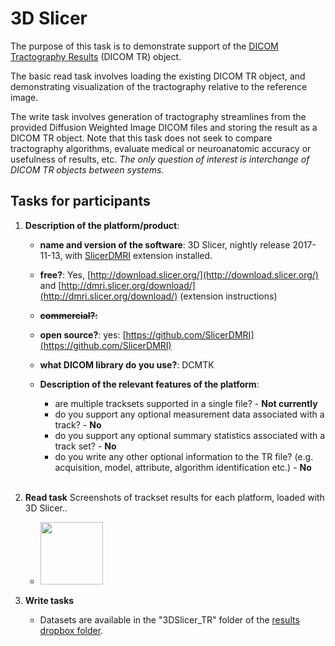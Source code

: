 # 3D Slicer

The purpose of this task is to demonstrate support of the [DICOM Tractography Results](ftp://medical.nema.org/medical/dicom/final/sup181_ft_TractographyResultsStorage.pdf) \(DICOM TR\) object.

The basic read task involves loading the existing DICOM TR object, and demonstrating visualization of the tractography relative to the reference image.

The write task involves generation of tractography streamlines from the provided Diffusion Weighted Image DICOM files and storing the result as a DICOM TR object. Note that this task does not seek to compare tractography algorithms, evaluate medical or neuroanatomic accuracy or usefulness of results, etc. _The only question of interest is interchange of DICOM TR objects between systems._

## Tasks for participants

1. **Description of the platform/product**:

   * **name and version of the software**: 3D Slicer, nightly release 2017-11-13, with [SlicerDMRI](http://dmri.slicer.org/download/) extension installed.
   * **free?**: Yes, [http://download.slicer.org/](http://download.slicer.org/) and [http://dmri.slicer.org/download/](http://dmri.slicer.org/download/) \(extension instructions\)
   * ~~**commercial?**:~~
   * **open source?**: yes: [https://github.com/SlicerDMRI](https://github.com/SlicerDMRI)
   * **what DICOM library do you use?**: DCMTK

   * **Description of the relevant features of the platform**:

     * are multiple tracksets supported in a single file? - **Not currently**
     * do you support any optional measurement data associated with a track? - **No**
     * do you support any optional summary statistics associated with a track set? - **No**
     * do you write any other optional information to the TR file? \(e.g. acquisition, model, attribute, algorithm identification etc.\) - **No**
<br><br>
2. **Read task** Screenshots of trackset results for each platform, loaded with 3D Slicer..
   
   * <img src="https://github.com/ihnorton/rsna2016-qirr-dicom4qi/raw/changes/20/results/tr/3dslicer/3DSlicer_dataset_1_screenshot.png" width="100">
   
3. **Write tasks**

   * Datasets are available in the "3DSlicer_TR" folder of the [results dropbox folder](https://www.dropbox.com/sh/gmy2nt1mlfk1k2w/AADIdfcLUUZ8ViAh7i6x0aana?dl=0).



